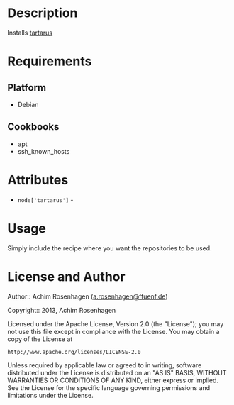 Description
===========

Installs [tartarus](http://wiki.hetzner.de/index.php/Tartarus_Backup-Konfiguration/en)

Requirements
============

Platform
--------

* Debian

Cookbooks
---------

* apt
* ssh_known_hosts

Attributes
==========

* `node['tartarus']` - 

Usage
=====

Simply include the recipe where you want the repositories to be used.

License and Author
==================

Author:: Achim Rosenhagen (<a.rosenhagen@ffuenf.de>)

Copyright:: 2013, Achim Rosenhagen

Licensed under the Apache License, Version 2.0 (the "License");
you may not use this file except in compliance with the License.
You may obtain a copy of the License at

    http://www.apache.org/licenses/LICENSE-2.0

Unless required by applicable law or agreed to in writing, software
distributed under the License is distributed on an "AS IS" BASIS,
WITHOUT WARRANTIES OR CONDITIONS OF ANY KIND, either express or implied.
See the License for the specific language governing permissions and
limitations under the License.
